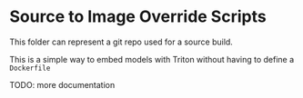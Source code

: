 # Source to Image Override Scripts

This folder can represent a git repo used for a source build.

This is a simple way to embed models with Triton without having to define a `Dockerfile`

TODO: more documentation
